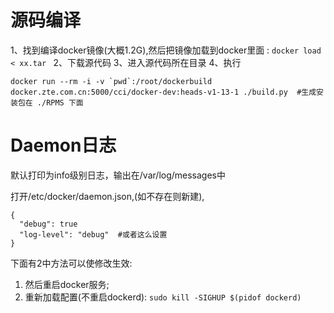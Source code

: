 # 源码编译

1、找到编译docker镜像(大概1.2G),然后把镜像加载到docker里面 : `docker load < xx.tar `
2、下载源代码
3、进入源代码所在目录
4、执行

```
docker run --rm -i -v `pwd`:/root/dockerbuild docker.zte.com.cn:5000/cci/docker-dev:heads-v1-13-1 ./build.py  #生成安装包在 ./RPMS 下面
``` 

# Daemon日志

默认打印为info级别日志，输出在/var/log/messages中

打开/etc/docker/daemon.json,(如不存在则新建),

```
{ 
  "debug": true
  "log-level": "debug"  #或者这么设置
}
```

下面有2中方法可以使修改生效:
1. 然后重启docker服务;
2. 重新加载配置(不重启dockerd):  ` sudo kill -SIGHUP $(pidof dockerd) ` 

